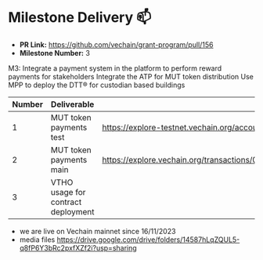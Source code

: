 # Milestone Delivery :mailbox:


* **PR Link:** https://github.com/vechain/grant-program/pull/156
* **Milestone Number:** 3

M3: Integrate a payment system in the platform to perform reward payments for stakeholders
Integrate the ATP for MUT token distribution
Use MPP to deploy the DTT® for custodian based buildings



| Number | Deliverable | Link | Status |
| ------------- | ------------- | ------------- |------------- |
| 1| MUT token payments test | https://explore-testnet.vechain.org/accounts/0x238969dad3823a07b2072414c1be81b286b8a607/ | ✔️
| 2| MUT token payments main | https://explore.vechain.org/transactions/0xd8518c045a1573adf79e58e40c173f76ba51f3bf6acda13961101ddd2ef94c4d#info | ✔️
| 3| VTHO usage for contract deployment |  | ✔️


* we are live on Vechain mainnet since 16/11/2023
* media files https://drive.google.com/drive/folders/14587hLqZQUL5-q8fP6Y3bRc2pxfXZf2i?usp=sharing




